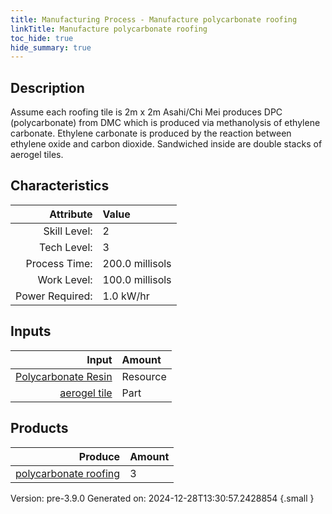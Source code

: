 ```yaml
---
title: Manufacturing Process - Manufacture polycarbonate roofing
linkTitle: Manufacture polycarbonate roofing
toc_hide: true
hide_summary: true
---
```


## Description
 Assume each roofing tile is 2m x 2m&#10;&#9;&#9;&#9;Asahi/Chi Mei produces DPC (polycarbonate) from DMC which is produced via&#10;&#9;&#9;&#9;methanolysis of ethylene carbonate. Ethylene carbonate is produced by the&#10;&#9;&#9;&#9;reaction between ethylene oxide and carbon dioxide. Sandwiched inside are &#10;&#9;&#9;&#9;double stacks of aerogel tiles.&#10;&#9;&#9;

## Characteristics

| Attribute      | Value |
|--------:|:------|
|Skill Level:|2|
|Tech Level:|3|
|Process Time:|200.0 millisols|
|Work Level:|100.0 millisols|
|Power Required:|1.0 kW/hr|

## Inputs

| Input      | Amount |
|--------:|:------|
|[Polycarbonate Resin](/docs/definitions/resource/polycarbonate-resin)|Resource|3.5 kg|
|[aerogel tile](/docs/definitions/part/aerogel-tile)|Part|8|

## Products


| Produce      | Amount |
|--------:|:------|
|[polycarbonate roofing](/docs/definitions/part/polycarbonate-roofing)|3|


Version: pre-3.9.0 Generated on: 2024-12-28T13:30:57.2428854
{.small }

